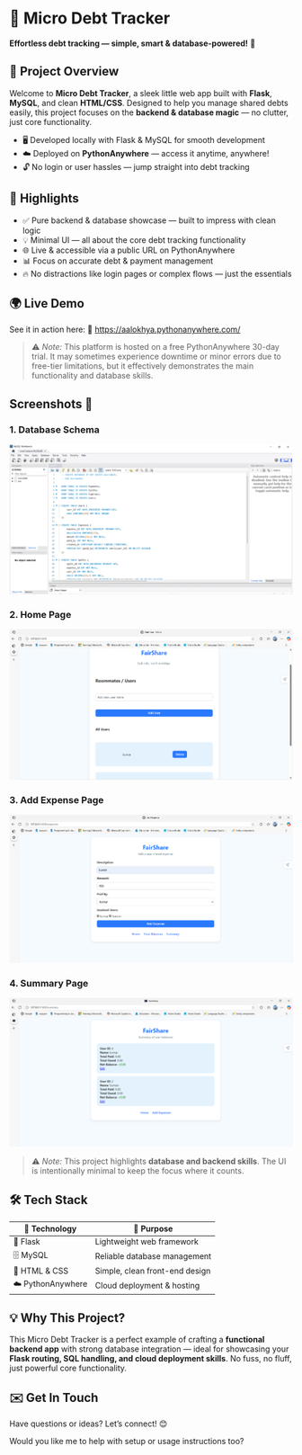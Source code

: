 # 💸 Micro Debt Tracker

**Effortless debt tracking — simple, smart & database-powered!** 🎯

## 🚀 Project Overview

Welcome to **Micro Debt Tracker**, a sleek little web app built with **Flask**, **MySQL**, and clean **HTML/CSS**. Designed to help you manage shared debts easily, this project focuses on the **backend & database magic** — no clutter, just core functionality.

* 🖥️ Developed locally with Flask & MySQL for smooth development
* ☁️ Deployed on **PythonAnywhere** — access it anytime, anywhere!
* 🔓 No login or user hassles — jump straight into debt tracking

## 🌟 Highlights

* ✅ Pure backend & database showcase — built to impress with clean logic
* 💡 Minimal UI — all about the core debt tracking functionality
* 🌐 Live & accessible via a public URL on PythonAnywhere
* 📊 Focus on accurate debt & payment management
* 🔥 No distractions like login pages or complex flows — just the essentials

## 🌍 Live Demo

See it in action here:
🔗 https://aalokhya.pythonanywhere.com/

> ⚠️ *Note:* This platform is hosted on a free PythonAnywhere 30-day trial. It may sometimes experience downtime or minor errors due to free-tier limitations, but it effectively demonstrates the main functionality and database skills.

## Screenshots 📸

### 1. Database Schema
![Database Schema](Screenshot1.png)

### 2. Home Page
![Home Page](Screenshot2.png)

### 3. Add Expense Page
![Add Expense Page](Screenshot3.png)

### 4. Summary Page
![Summary Page](Screenshot4.png)

> ⚠️ *Note:* This project highlights **database and backend skills**. The UI is intentionally minimal to keep the focus where it counts.

## 🛠️ Tech Stack

| 🔧 Technology     | 🎯 Purpose                     |
| ----------------- | ------------------------------ |
| 🐍 Flask          | Lightweight web framework      |
| 🗄️ MySQL         | Reliable database management   |
| 🎨 HTML & CSS     | Simple, clean front-end design |
| ☁️ PythonAnywhere | Cloud deployment & hosting     |

## 💡 Why This Project?

This Micro Debt Tracker is a perfect example of crafting a **functional backend app** with strong database integration — ideal for showcasing your **Flask routing, SQL handling, and cloud deployment skills**. No fuss, no fluff, just powerful core functionality.

## ✉️ Get In Touch

Have questions or ideas?
Let’s connect! 😊

Would you like me to help with setup or usage instructions too?
